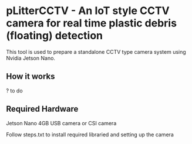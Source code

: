 # pLitterCCTV - An IoT style CCTV camera for real time plastic debris (floating) detection 

This tool is used to prepare a standalone CCTV type camera system using Nvidia Jetson Nano.

<h2>How it works</h2>

? to do

<h2>Required Hardware</h2>

Jetson Nano 4GB
USB camera or CSI camera 

Follow steps.txt to install required libraried and setting up the camera
